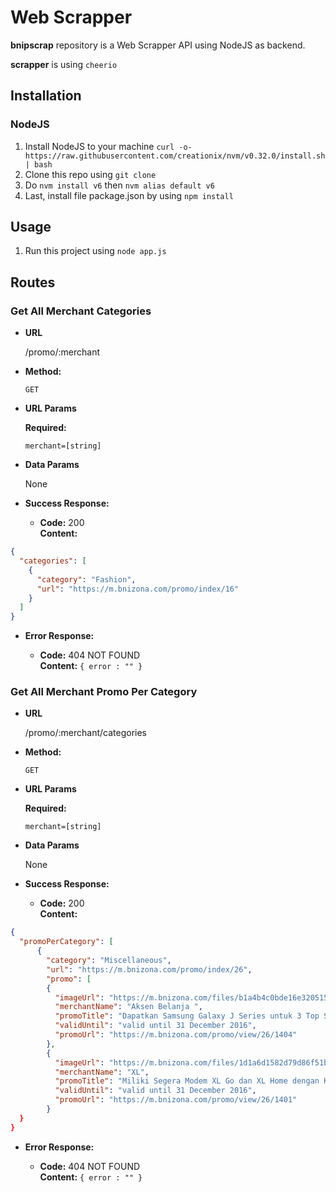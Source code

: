 # Web Scrapper

**bnipscrap** repository is a Web Scrapper API using NodeJS as backend.

**scrapper** is using `cheerio`

## Installation
### NodeJS
1. Install NodeJS to your machine `curl -o- https://raw.githubusercontent.com/creationix/nvm/v0.32.0/install.sh | bash`
2. Clone this repo using `git clone`
3. Do `nvm install v6` then `nvm alias default v6`
4. Last, install file package.json by using `npm install`

## Usage
1. Run this project using `node app.js`

## Routes
### Get All Merchant Categories
* **URL**

  /promo/:merchant

* **Method:**

  `GET`
  
*  **URL Params**

   **Required:**
 
   `merchant=[string]`

* **Data Params**

  None

* **Success Response:**

  * **Code:** 200 <br />
    **Content:** 
```json
{
  "categories": [
    {
      "category": "Fashion",
      "url": "https://m.bnizona.com/promo/index/16"
    }
  ]
}
```
 
* **Error Response:**

  * **Code:** 404 NOT FOUND <br />
    **Content:** `{ error : "" }`
    
    
### Get All Merchant Promo Per Category
* **URL**

  /promo/:merchant/categories

* **Method:**

  `GET`
  
*  **URL Params**

   **Required:**
 
   `merchant=[string]`

* **Data Params**

  None

* **Success Response:**

  * **Code:** 200 <br />
    **Content:** 
    
```json
{
  "promoPerCategory": [
      {
        "category": "Miscellaneous",
        "url": "https://m.bnizona.com/promo/index/26",
        "promo": [
        {
          "imageUrl": "https://m.bnizona.com/files/b1a4b4c0bde16e320515337ac97d45f1.jpg",
          "merchantName": "Aksen Belanja ",
          "promoTitle": "Dapatkan Samsung Galaxy J Series untuk 3 Top Spender Aksenbelanja Katalog",
          "validUntil": "valid until 31 December 2016",
          "promoUrl": "https://m.bnizona.com/promo/view/26/1404"
        },
        {
          "imageUrl": "https://m.bnizona.com/files/1d1a6d1582d79d86f51b996e0e4fcff6.jpg",
          "merchantName": "XL",
          "promoTitle": "Miliki Segera Modem XL Go dan XL Home dengan Kartu Kredit BNI",
          "validUntil": "valid until 31 December 2016",
          "promoUrl": "https://m.bnizona.com/promo/view/26/1401"
        }
  }
}
```

 
* **Error Response:**

  * **Code:** 404 NOT FOUND <br />
    **Content:** `{ error : "" }`
    

